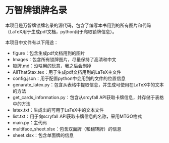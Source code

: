 # 万智牌锁牌名录

本项目是万智牌锁牌名录的源代码，包含了编写本书用到的所有图片和代码（LaTeX用于生成pdf文档，python用于爬取锁牌信息）。

本项目中文件有以下用途：

* figure：包含生成pdf文档用到的图片
* Images：包含所有锁牌图片，尽量保持了高清和中文
* 锁牌.md：没啥用的玩意，我之后会删掉
* AllThatStax.tex：用于生成pdf文档用到的LaTeX主文件
* config.json：用于配置python中会用到的文件的位置信息
* genarate_latex.py：包含从表格中提取信息，并生成可使用在LaTeX中的文本的方法
* get_cards_information.py：包含从srcyfall API获取卡牌信息，并存储于表格中的方法
* latex.txt：生成出的可用于LaTeX中的文本文件
* list.txt：用于向scryfall API获取卡牌信息的名称，采用MTGO格式
* main.py：主代码
* multiface_sheet.xlsx：包含双面牌（和翻转牌）的信息
* sheet.xlsx：包含单面牌的信息
